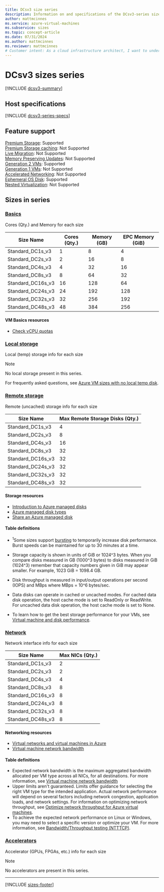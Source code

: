 ```yaml
---
title: DCsv3 size series
description: Information on and specifications of the DCsv3-series sizes
author: mattmcinnes
ms.service: azure-virtual-machines
ms.subservice: sizes
ms.topic: concept-article
ms.date: 07/31/2024
ms.author: mattmcinnes
ms.reviewer: mattmcinnes
# Customer intent: As a cloud infrastructure architect, I want to understand the specifications and features of the DCsv3 size series, so that I can choose the appropriate VM size for my workloads based on cores, memory, storage options, and network capabilities.
---
```


# DCsv3 sizes series

[!INCLUDE [dcsv3-summary](./includes/dcsv3-series-summary.md)]

## Host specifications
[!INCLUDE [dcsv3-series-specs](./includes/dcsv3-series-specs.md)]

## Feature support
[Premium Storage](../../premium-storage-performance.md): Supported <br>[Premium Storage caching](../../premium-storage-performance.md): Not Supported <br>[Live Migration](../../maintenance-and-updates.md): Not Supported <br>[Memory Preserving Updates](../../maintenance-and-updates.md): Not Supported <br>[Generation 2 VMs](../../generation-2.md): Supported <br>[Generation 1 VMs](../../generation-2.md): Not Supported <br>[Accelerated Networking](/azure/virtual-network/create-vm-accelerated-networking-cli): Not Supported <br>[Ephemeral OS Disk](../../ephemeral-os-disks.md): Supported <br>[Nested Virtualization](/virtualization/hyper-v-on-windows/user-guide/nested-virtualization): Not Supported <br>

## Sizes in series

### [Basics](#tab/sizebasic)

Cores (Qty.) and Memory for each size

| Size Name | Cores (Qty.) | Memory (GB) | EPC Memory (GiB) |
| --- | --- | --- | --- |
| Standard_DC1s_v3 | 1 | 8 | 4 |
| Standard_DC2s_v3 | 2 | 16 | 8 |
| Standard_DC4s_v3 | 4 | 32 | 16 |
| Standard_DC8s_v3 | 8 | 64 | 32 |
| Standard_DC16s_v3 | 16 | 128 | 64 |
| Standard_DC24s_v3 | 24 | 192 | 128 |
| Standard_DC32s_v3 | 32 | 256 | 192 |
| Standard_DC48s_v3 | 48 | 384 | 256 |

#### VM Basics resources
- [Check vCPU quotas](../../../virtual-machines/quotas.md)

### [Local storage](#tab/sizestoragelocal)

Local (temp) storage info for each size

> [!NOTE]
> No local storage present in this series.
>
> For frequently asked questions, see [Azure VM sizes with no local temp disk](../../azure-vms-no-temp-disk.yml).



### [Remote storage](#tab/sizestorageremote)

Remote (uncached) storage info for each size

| Size Name | Max Remote Storage Disks (Qty.) |
| --- | --- |
| Standard_DC1s_v3 | 4 |
| Standard_DC2s_v3 | 8 |
| Standard_DC4s_v3 | 16 |
| Standard_DC8s_v3 | 32 |
| Standard_DC16s_v3 | 32 |
| Standard_DC24s_v3 | 32 |
| Standard_DC32s_v3 | 32 |
| Standard_DC48s_v3 | 32 |

#### Storage resources
- [Introduction to Azure managed disks](../../../virtual-machines/managed-disks-overview.md)
- [Azure managed disk types](../../../virtual-machines/disks-types.md)
- [Share an Azure managed disk](../../../virtual-machines/disks-shared.md)

#### Table definitions
- <sup>1</sup>Some sizes support [bursting](../../disk-bursting.md) to temporarily increase disk performance. Burst speeds can be maintained for up to 30 minutes at a time.

- Storage capacity is shown in units of GiB or 1024^3 bytes. When you compare disks measured in GB (1000^3 bytes) to disks measured in GiB (1024^3) remember that capacity numbers given in GiB may appear smaller. For example, 1023 GiB = 1098.4 GB.
- Disk throughput is measured in input/output operations per second (IOPS) and MBps where MBps = 10^6 bytes/sec.
- Data disks can operate in cached or uncached modes. For cached data disk operation, the host cache mode is set to ReadOnly or ReadWrite. For uncached data disk operation, the host cache mode is set to None.
- To learn how to get the best storage performance for your VMs, see [Virtual machine and disk performance](../../../virtual-machines/disks-performance.md).


### [Network](#tab/sizenetwork)

Network interface info for each size

| Size Name | Max NICs (Qty.) |
| --- | --- |
| Standard_DC1s_v3 | 2 |
| Standard_DC2s_v3 | 2 |
| Standard_DC4s_v3 | 4 |
| Standard_DC8s_v3 | 8 |
| Standard_DC16s_v3 | 8 |
| Standard_DC24s_v3 | 8 |
| Standard_DC32s_v3 | 8 |
| Standard_DC48s_v3 | 8 |

#### Networking resources
- [Virtual networks and virtual machines in Azure](/azure/virtual-network/network-overview)
- [Virtual machine network bandwidth](/azure/virtual-network/virtual-machine-network-throughput)

#### Table definitions
- Expected network bandwidth is the maximum aggregated bandwidth allocated per VM type across all NICs, for all destinations. For more information, see [Virtual machine network bandwidth](/azure/virtual-network/virtual-machine-network-throughput)
- Upper limits aren't guaranteed. Limits offer guidance for selecting the right VM type for the intended application. Actual network performance will depend on several factors including network congestion, application loads, and network settings. For information on optimizing network throughput, see [Optimize network throughput for Azure virtual machines](/azure/virtual-network/virtual-network-optimize-network-bandwidth). 
-  To achieve the expected network performance on Linux or Windows, you may need to select a specific version or optimize your VM. For more information, see [Bandwidth/Throughput testing (NTTTCP)](/azure/virtual-network/virtual-network-bandwidth-testing).

### [Accelerators](#tab/sizeaccelerators)

Accelerator (GPUs, FPGAs, etc.) info for each size

> [!NOTE]
> No accelerators are present in this series.

---

[!INCLUDE [sizes-footer](../includes/sizes-footer.md)]


